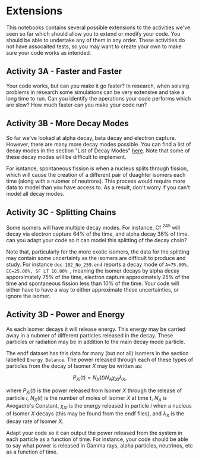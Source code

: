 # Extensions

This notebooks contains several possible extensions to the activities we've seen so far which should allow you to extend or modify your code. You should be able to undertake any of them in any order. These activities do not have assocaited tests, so you may want to create your own to make sure your code works as intended.

## Activity 3A - Faster and Faster

Your code works, but can you make it go faster? In research, when solving problems in research some simulations can be very extensive and take a long time to run. Can you identify the operations your code performs which are slow? How much faster can you make your code run?

## Activity 3B - More Decay Modes

So far we've looked at alpha decay, beta decay and electron capture. However, there are many more decay modes possible. You can find a list of decay modes in the section "List of Decay Modes" [here](https://en.wikipedia.org/wiki/Radioactive_decay). Note that some of these decay modes will be difficult to implement. 

For isntance, spontaneous fission is when a nucleus splits through fission, which will cause the creation of a different pair of duaghter isomers each time (along with a nubmer of neutrons). This process would require more data to model than you have access to. As a result, don't worry if you can't model all decay modes.

## Activity 3C - Splitting Chains

Some isomers will have multiple decay modes. For instance, Cf $^{245}$ will decay via electron capture 64% of the time, and alpha decay 36% of time. can you adapt your code so it can model this splitting of the decay chain?

Note that, particularly for the more exotic isomers, the data for the splitting may contain some uncertainty as the isomers are difficult to  produce and study. For instance ```dec-102_No_259.end``` reports a decay mode of ```A=75.00%, EC=25.00%, SF LT 10.00% ```, meaning the isomer decays by alpha decay apporximately 75% of the time, electron capture approximately 25% of the time and spontaneous fission less than 10% of the time. Your code will either have to have a way to either approximate these uncertainties, or ignore the isomer.

## Activity 3D - Power and Energy

As each isomer decays it will release energy. This energy may be carried away in a nubmer of different particles released in the decay. These particles or radiation may be in addition to the main decay mode particle.

The endf dataset has this data for many (but not all) isomers in the section labelled ```Energy Balance```. The power released through each of these types of particles from the decay of Isomer $X$ may be written as:

$$
P_{Xi}(t) = N_{X}(t)N_{A}\chi_{Xi}\lambda_{X},
$$

where $P_{Xi}(t)$ is the power released from Isomer $X$ through the release of particle $i$, $N_{X}(t)$ is the number of moles of Isomer $X$ at time $t$, $N_{A}$ is Avogadro's Constant, $\chi_{Xi}$ is the energy released in particle $i$ when a nucleus of Isomer $X$ decays (this may be found from the endf files), and $\lambda_{X}$ is the decay rate of Isomer $X$.

Adapt your code so it can output the power released from the system in each particle as a function of time. For instance, your code should be able to say what power is released in Gamma rays, alpha particles, neutrinos, etc as a function of time.
